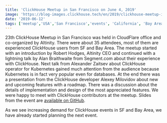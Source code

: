 ```yaml
---
title: 'ClickHouse Meetup in San Francisco on June 4, 2019'
image: 'https://blog-images.clickhouse.tech/en/2019/clickhouse-meetup-in-san-francisco-on-june-4-2019/main.jpg'
date: '2019-06-12'
tags: ['meetup','USA','San Francisco','events', 'California', 'Bay Area']
---
```


23th ClickHouse Meetup in San Francisco was held in CloudFlare office and co-organized by Altinity. There were about 35 attendees, most of them are experienced ClickHouse users from SF and Bay Area. The meetup started with an introduction by Robert Hodges, Altinity CEO and continued with a lightning talk by Alan Braithwaite from Segment.com about their experience with ClickHouse. Next talk from Alexander Zaitsev about ClickHouse operator for Kubernetes gained much attention from the audience because Kubernetes is in fact very popular even for databases. At the end there was a presentation from the ClickHouse developer Alexey Milovidov about new and upcoming features with a roadmap. There was a discussion about the details of implementation and design of the most appreciated features. We were happy to meet with ClickHouse contributors at the meetup. Slides from the event are [available on GitHub](https://github.com/clickhouse/clickhouse-presentations/tree/master/meetup23).

As we see increasing demand for ClickHouse events in SF and Bay Area, we have already started planning the next event.
